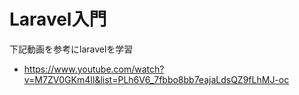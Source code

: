 # Laravel入門

下記動画を参考にlaravelを学習
- https://www.youtube.com/watch?v=M7ZV0GKm4lI&list=PLh6V6_7fbbo8bb7eajaLdsQZ9fLhMJ-oc
